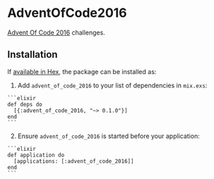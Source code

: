 # AdventOfCode2016

[Advent Of Code 2016](http://adventofcode.com/2016) challenges.

## Installation

If [available in Hex](https://hex.pm/docs/publish), the package can be installed as:

  1. Add `advent_of_code_2016` to your list of dependencies in `mix.exs`:

    ```elixir
    def deps do
      [{:advent_of_code_2016, "~> 0.1.0"}]
    end
    ```

  2. Ensure `advent_of_code_2016` is started before your application:

    ```elixir
    def application do
      [applications: [:advent_of_code_2016]]
    end
    ```

